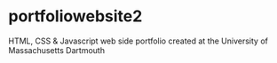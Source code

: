 # portfoliowebsite2
HTML, CSS &amp; Javascript web side portfolio created at the University of Massachusetts Dartmouth

